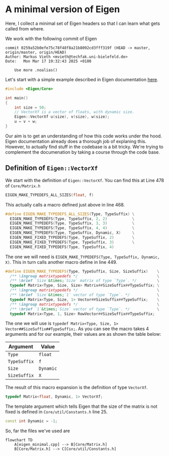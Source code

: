 # A minimal version of Eigen

Here, I collect a minimal set of Eigen headers so that I
can learn what gets called from where.

We work with the following commit of Eigen

```
commit 0259a52b0efe75c78f48f8a21b8092cd3fff319f (HEAD -> master, origin/master, origin/HEAD)
Author: Markus Vieth <mvieth@techfak.uni-bielefeld.de>
Date:   Mon Mar 17 19:32:43 2025 +0100

    Use more .noalias()

```

Let's start with a simple example described in Eigen documentation [here](https://eigen.tuxfamily.org/dox/TopicInsideEigenExample.html).

```C++
#include <Eigen/Core>

int main()
{
    int size = 50;
    // VectorXf is a vector of floats, with dynamic size.
    Eigen::VectorXf u(size), v(size), w(size);
    u = v + w;
}

```

Our aim is to get an understanding of how this code works under the hood.
Eigen documentation already does a thorough job of explaning this. However,
to actually find stuff in the codebase is a bit tricky. We're trying to
complement the documenation by taking a course through the code base.

## Definition of `Eigen::VectorXf`

We start with the definition of `Eigen::VectorXf`. You can find this
at Line 478 of `Core/Matrix.h`

```c++
EIGEN_MAKE_TYPEDEFS_ALL_SIZES(float, f)
```

This actually calls a macro defined just above in line 468.

```C++
#define EIGEN_MAKE_TYPEDEFS_ALL_SIZES(Type, TypeSuffix) \
  EIGEN_MAKE_TYPEDEFS(Type, TypeSuffix, 2, 2)           \
  EIGEN_MAKE_TYPEDEFS(Type, TypeSuffix, 3, 3)           \
  EIGEN_MAKE_TYPEDEFS(Type, TypeSuffix, 4, 4)           \
  EIGEN_MAKE_TYPEDEFS(Type, TypeSuffix, Dynamic, X)     \
  EIGEN_MAKE_FIXED_TYPEDEFS(Type, TypeSuffix, 2)        \
  EIGEN_MAKE_FIXED_TYPEDEFS(Type, TypeSuffix, 3)        \
  EIGEN_MAKE_FIXED_TYPEDEFS(Type, TypeSuffix, 4)
```

The one we will need is `EIGEN_MAKE_TYPEDEFS(Type, TypeSuffix, Dynamic, X)`.
This in turn calls another macro define in line 449.

```C++
#define EIGEN_MAKE_TYPEDEFS(Type, TypeSuffix, Size, SizeSuffix)    \
  /** \ingroup matrixtypedefs */                                   \
  /** \brief `Size`&times;`Size` matrix of type `Type`. */         \
  typedef Matrix<Type, Size, Size> Matrix##SizeSuffix##TypeSuffix; \
  /** \ingroup matrixtypedefs */                                   \
  /** \brief `Size`&times;`1` vector of type `Type`. */            \
  typedef Matrix<Type, Size, 1> Vector##SizeSuffix##TypeSuffix;    \
  /** \ingroup matrixtypedefs */                                   \
  /** \brief `1`&times;`Size` vector of type `Type`. */            \
  typedef Matrix<Type, 1, Size> RowVector##SizeSuffix##TypeSuffix;
```

The one we will use is `typedef Matrix<Type, Size, 1> Vector##SizeSuffix##TypeSuffix;`.
As you can see the macro takes 4 arguments and for our example,
their values are as shown the table below:

| Argument     | Value     |
| ------------ | --------- |
| `Type`       | `float`   |
| `TypeSuffix` | `f`       |
| `Size`       | `Dynamic` |
| `SizeSuffix` | `X`       |

The result of this macro expansion is the definition of type `VectorXf`.

```C++
typedef Matrix<float, Dynamic, 1> VectorXf;
```

The template argument which tells Eigen that the size of the matrix
is not fixed is defined in `Core/util/Constants.h` line 25.

```C++
const int Dynamic = -1;
```

So, far the files we've used are

```mermaid
flowchart TD
    A[eigen_minimal.cpp] --> B[Core/Matrix.h]
    B[Core/Matrix.h] --> C[Core/util/Constants.h]
```
